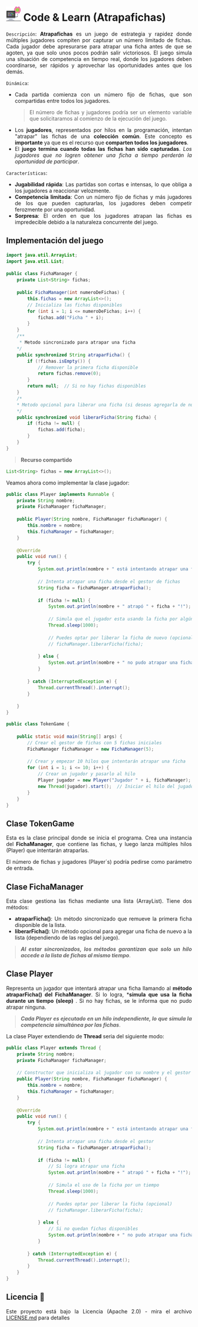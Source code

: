 <div align="justify">

# <img src=../../../images/computer.png width="40"> Code & Learn (Atrapafichas)

`Descripción`:
**Atrapafichas** es un juego de estrategia y rapidez donde múltiples jugadores compiten por capturar un número limitado de fichas. Cada jugador debe apresurarse para atrapar una ficha antes de que se agoten, ya que solo unos pocos podrán salir victoriosos. El juego simula una situación de competencia en tiempo real, donde los jugadores deben coordinarse, ser rápidos y aprovechar las oportunidades antes que los demás.

`Dinámica`:

- Cada partida comienza con un número fijo de fichas, que son compartidas entre todos los jugadores.
    > El número de fichas y jugadores podría ser un elemento variable que solicitaramos al comienzo de la ejecución del juego.
- Los **jugadores**, representados por hilos en la programación, intentan "atrapar" las fichas de una **colección común**. Este concepto es **importante** ya que es el recurso que **comparten todos los juegadores**.
- El **juego termina cuando todas las fichas han sido capturadas**. *Los jugadores que no logren obtener una ficha a tiempo perderán la oportunidad de participar*.

`Características`:

- **Jugabilidad rápida**: Las partidas son cortas e intensas, lo que obliga a los jugadores a reaccionar velozmente.
- **Competencia limitada**: Con un número fijo de fichas y más jugadores de los que pueden capturarlas, los jugadores deben competir ferozmente por una oportunidad.
- **Sorpresa**: El orden en que los jugadores atrapan las fichas es impredecible debido a la naturaleza concurrente del juego.

## Implementación del juego

```java
import java.util.ArrayList;
import java.util.List;

public class FichaManager {
    private List<String> fichas;

    public FichaManager(int numeroDeFichas) {
        this.fichas = new ArrayList<>();
        // Inicializa las fichas disponibles
        for (int i = 1; i <= numeroDeFichas; i++) {
            fichas.add("Ficha " + i);
        }
    }
    /**
     * Metodo sincronizado para atrapar una ficha
    */
    public synchronized String atraparFicha() {
        if (!fichas.isEmpty()) {
            // Remover la primera ficha disponible
            return fichas.remove(0);
        }
        return null;  // Si no hay fichas disponibles
    }
    /*
    * Metodo opcional para liberar una ficha (si deseas agregarla de nuevo)
    */
    public synchronized void liberarFicha(String ficha) {
        if (ficha != null) {
            fichas.add(ficha);
        }
    }
}
```

> **Recurso compartido**

```java
List<String> fichas = new ArrayList<>();
```


Veamos ahora como implementar la clase jugador:

```java
public class Player implements Runnable {
    private String nombre;
    private FichaManager fichaManager;

    public Player(String nombre, FichaManager fichaManager) {
        this.nombre = nombre;
        this.fichaManager = fichaManager;
    }

    @Override
    public void run() {
        try {
            System.out.println(nombre + " está intentando atrapar una ficha...");

            // Intenta atrapar una ficha desde el gestor de fichas
            String ficha = fichaManager.atraparFicha();

            if (ficha != null) {
                System.out.println(nombre + " atrapó " + ficha + "!");
                
                // Simula que el jugador esta usando la ficha por algún tiempo
                Thread.sleep(1000);

                // Puedes optar por liberar la ficha de nuevo (opcional)
                // fichaManager.liberarFicha(ficha);

            } else {
                System.out.println(nombre + " no pudo atrapar una ficha, no quedan más disponibles.");
            }

        } catch (InterruptedException e) {
            Thread.currentThread().interrupt();
        }

    }
}
```

```java
public class TokenGame {

    public static void main(String[] args) {
        // Crear el gestor de fichas con 5 fichas iniciales
        FichaManager fichaManager = new FichaManager(5);

        // Crear y empezar 10 hilos que intentarán atrapar una ficha
        for (int i = 1; i <= 10; i++) {
            // Crear un jugador y pasarlo al hilo
            Player jugador = new Player("Jugador " + i, fichaManager);
            new Thread(jugador).start();  // Iniciar el hilo del jugador
        }
    }
}
```

## Clase TokenGame

Esta es la clase principal donde se inicia el programa. Crea una instancia del **FichaManager**, que contiene las fichas, y luego lanza múltiples hilos (Player) que intentarán atraparlas.

El número de fichas y jugadores (Player´s) podría pedirse como parámetro de entrada.

## Clase FichaManager

Esta clase gestiona las fichas mediante una lista (ArrayList).
Tiene dos métodos:

- **atraparFicha()**: Un método sincronizado que remueve la primera ficha disponible de la lista.
- **liberarFicha()**: Un método opcional para agregar una ficha de nuevo a la lista (dependiendo de las reglas del juego).

>***Al estar sincronizados, los métodos garantizan que solo un hilo accede a la lista de fichas al mismo tiempo***.

## Clase Player

Representa un jugador que intentará atrapar una ficha llamando al **método atraparFicha() del FichaManager**. Si lo logra, ***simula que usa la ficha durante un tiempo (sleep)** . Si no hay fichas, se le informa que no pudo atrapar ninguna.

> ***Cada Player es ejecutado en un hilo independiente, lo que simula la competencia simultánea por las fichas***.

La clase Player extendiendo de **Thread** seria del siguiente modo:

```java
public class Player extends Thread {
    private String nombre;
    private FichaManager fichaManager;

    // Constructor que inicializa al jugador con su nombre y el gestor de fichas
    public Player(String nombre, FichaManager fichaManager) {
        this.nombre = nombre;
        this.fichaManager = fichaManager;
    }

    @Override
    public void run() {
        try {
            System.out.println(nombre + " está intentando atrapar una ficha...");

            // Intenta atrapar una ficha desde el gestor
            String ficha = fichaManager.atraparFicha();

            if (ficha != null) {
                // Si logra atrapar una ficha
                System.out.println(nombre + " atrapó " + ficha + "!");
                
                // Simula el uso de la ficha por un tiempo
                Thread.sleep(1000);

                // Puedes optar por liberar la ficha (opcional)
                // fichaManager.liberarFicha(ficha);

            } else {
                // Si no quedan fichas disponibles
                System.out.println(nombre + " no pudo atrapar una ficha, no quedan más disponibles.");
            }

        } catch (InterruptedException e) {
            Thread.currentThread().interrupt();
        }
    }
}

```

## Licencia 📄

Este proyecto está bajo la Licencia (Apache 2.0) - mira el archivo [LICENSE.md](../../../LICENSE) para detalles

</div>